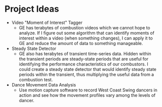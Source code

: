 # Project Ideas

- Video "Moment of Interest" Tagger
  - GE has terabytes of combustion videos which we cannot hope to analyze. If I figure out some algorithm that can identify moments of interest within a video (when something changes), I can apply it to GE and reduce the amount of data to something manageable.
- Steady State Detector
  - GE also has terabytes of transient time-series data. Hidden within the transient periods are steady-state periods that are useful for identifying the performance characteristics of our combustors. I could create a steady state detector that would identify steady state periods within the transient, thus multiplying the useful data from a combustion test.
- Dance Movement Data Analysis
  - Use motion capture software to record West Coast Swing dancers in action and see how the movement profiles vary among the levels of dancer. 
